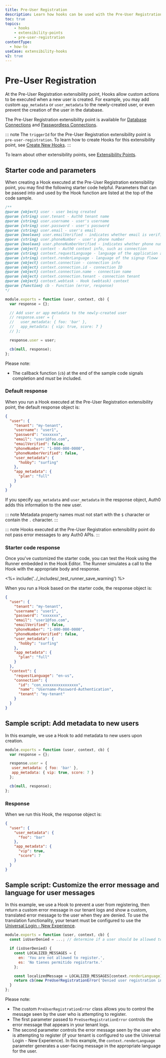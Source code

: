 ```yaml
---
title: Pre-User Registration
description: Learn how hooks can be used with the Pre-User Registration extensibility point, which is available for database connections and passwordless connections.
toc: true
topics:
    - hooks
    - extensibility-points
    - pre-user-registration
contentType:
  - how-to
useCase: extensibility-hooks
v2: true
---
```


# Pre-User Registration

At the Pre-User Registration extensibility point, Hooks allow custom actions to be executed when a new user is created. For example, you may add custom `app_metadata` or `user_metadata` to the newly-created user, or even prevent the creation of the user in the database.

The Pre-User Registration extensibility point is available for [Database Connections](/connections/database) and [Passwordless Connections](/connections/passwordless).

::: note
The `triggerId` for the Pre-User Registration extensibility point is `pre-user-registration`. To learn how to create Hooks for this extensibility point, see [Create New Hooks](/hooks/create).
:::

To learn about other extensibility points, see [Extensibility Points](/hooks/extensibility-points).

## Starter code and parameters

When creating a Hook executed at the Pre-User Registration extensibility point, you may find the following starter code helpful. Parameters that can be passed into and used by the Hook function are listed at the top of the code sample.

```js
/**
@param {object} user - user being created
@param {string} user.tenant - Auth0 tenant name
@param {string} user.username - user's username
@param {string} user.password - user's password
@param {string} user.email - user's email
@param {boolean} user.emailVerified - indicates whether email is verified
@param {string} user.phoneNumber - user's phone number
@param {boolean} user.phoneNumberVerified - indicates whether phone number is verified
@param {object} context - Auth0 context info, such as connection
@param {string} context.requestLanguage - language of the application agent
@param {string} context.renderLanguage - language of the signup floww
@param {object} context.connection - connection info
@param {object} context.connection.id - connection ID
@param {object} context.connection.name - connection name
@param {object} context.connection.tenant - connection tenant
@param {object} context.webtask - Hook (webtask) context
@param {function} cb - Function (error, response)
*/

module.exports = function (user, context, cb) {
  var response = {};

  // Add user or app metadata to the newly-created user
  // response.user = {
  //   user_metadata: { foo: 'bar' },
  //   app_metadata: { vip: true, score: 7 }
  // };

  response.user = user;

  cb(null, response);
};
```

Please note:

* The callback function (`cb`) at the end of the sample code signals completion and *must* be included.

### Default response

When you run a Hook executed at the Pre-User Registration extensibility point, the default response object is:

```json
{
  "user": {
    "tenant": "my-tenant",
    "username": "user1",
    "password": "xxxxxxx",
    "email": "user1@foo.com",
    "emailVerified": false,
    "phoneNumber": "1-000-000-0000",
    "phoneNumberVerified": false,
    "user_metadata": {
      "hobby": "surfing"
    },
    "app_metadata": {
      "plan": "full"
    }
  }
}
```

If you specify `app_metadata` and `user_metadata` in the response object, Auth0 adds this information to the new user.

::: note
Metadata property names must not start with the `$` character or contain the `.` character.
:::

::: note
Hooks executed at the Pre-User Registration extensibility point do not pass error messages to any Auth0 APIs.
:::

### Starter code response

Once you've customized the starter code, you can test the Hook using the Runner embedded in the Hook Editor. The Runner simulates a call to the Hook with the appropriate body and response.

<%= include('../_includes/_test_runner_save_warning') %>

When you run a Hook based on the starter code, the response object is:

```json
{
  "user": {
    "tenant": "my-tenant",
    "username": "user1",
    "password": "xxxxxxx",
    "email": "user1@foo.com",
    "emailVerified": false,
    "phoneNumber": "1-000-000-0000",
    "phoneNumberVerified": false,
    "user_metadata": {
      "hobby": "surfing"
    },
    "app_metadata": {
      "plan": "full"
    }
  },
  "context": {
    "requestLanguage": "en-us",
    "connection": {
      "id": "con_xxxxxxxxxxxxxxxx",
      "name": "Username-Password-Authentication",
      "tenant": "my-tenant"
    }
  }
}
```

## Sample script: Add metadata to new users

In this example, we use a Hook to add metadata to new users upon creation.

```js
module.exports = function (user, context, cb) {
  var response = {};

  response.user = {
   user_metadata: { foo: 'bar' },
   app_metadata: { vip: true, score: 7 }
  };

  cb(null, response);
};
```

### Response

When we run this Hook, the response object is:

```json
{
  "user": {
    "user_metadata": {
      "foo": "bar"
    },
    "app_metadata": {
      "vip": true,
      "score": 7
    }
  }
}
```

## Sample script: Customize the error message and language for user messages

In this example, we use a Hook to prevent a user from registering, then return a custom error message in our tenant logs and show a custom, translated error message to the user when they are denied. To use the translation functionality, your tenant must be configured to use the [Universal Login - New Experience](/universal-login/new).

```js
module.exports = function (user, context, cb) {
  const isUserDenied = ...; // determine if a user should be allowed to register

  if (isUserDenied) {
    const LOCALIZED_MESSAGES = {
      en: 'You are not allowed to register.',
      es: 'No tienes permitido registrarte.'
    };

    const localizedMessage = LOCALIZED_MESSAGES[context.renderLanguage] || LOCALIZED_MESSAGES['en'];
    return cb(new PreUserRegistrationError('Denied user registration in Pre-User Registration Hook', localizedMessage));
  }
};
```

Please note:
* The custom `PreUserRegistrationError` class allows you to control the message seen by the user who is attempting to register.
* The first parameter passed to `PreUserRegistrationError` controls the error message that appears in your tenant logs.
* The second parameter controls the error message seen by the user who is attempting to register (if your tenant is configured to use the Universal Login - New Experience). In this example, the `context.renderLanguage` parameter generates a user-facing message in the appropriate language for the user.
